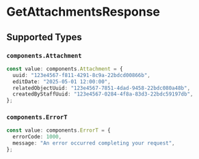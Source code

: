 # GetAttachmentsResponse


## Supported Types

### `components.Attachment`

```typescript
const value: components.Attachment = {
  uuid: "123e4567-f811-4291-8c9a-22bdcd00866b",
  editDate: "2025-05-01 12:00:00",
  relatedObjectUuid: "123e4567-7851-4dad-9458-22bdc080a48b",
  createdByStaffUuid: "123e4567-0284-4f8a-83d3-22bdc59197db",
};
```

### `components.ErrorT`

```typescript
const value: components.ErrorT = {
  errorCode: 1000,
  message: "An error occurred completing your request",
};
```

